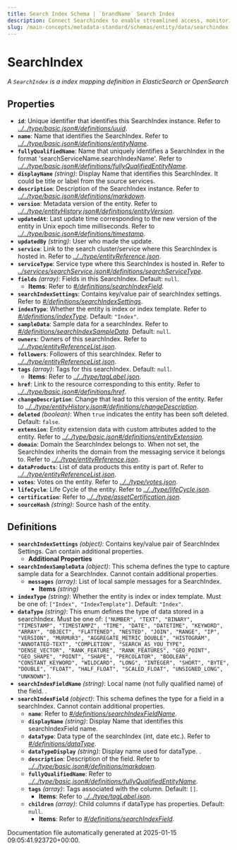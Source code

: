 ```yaml
---
title: Search Index Schema | `brandName` Search Index
description: Connect Searchindex to enable streamlined access, monitoring, or search of enterprise data using secure and scalable integrations.
slug: /main-concepts/metadata-standard/schemas/entity/data/searchindex
---
```


# SearchIndex

*A `SearchIndex` is a index mapping definition in ElasticSearch or OpenSearch*

## Properties

- **`id`**: Unique identifier that identifies this SearchIndex instance. Refer to *[../../type/basic.json#/definitions/uuid](#/../type/basic.json#/definitions/uuid)*.
- **`name`**: Name that identifies the SearchIndex. Refer to *[../../type/basic.json#/definitions/entityName](#/../type/basic.json#/definitions/entityName)*.
- **`fullyQualifiedName`**: Name that uniquely identifies a SearchIndex in the format 'searchServiceName.searchIndexName'. Refer to *[../../type/basic.json#/definitions/fullyQualifiedEntityName](#/../type/basic.json#/definitions/fullyQualifiedEntityName)*.
- **`displayName`** *(string)*: Display Name that identifies this SearchIndex. It could be title or label from the source services.
- **`description`**: Description of the SearchIndex instance. Refer to *[../../type/basic.json#/definitions/markdown](#/../type/basic.json#/definitions/markdown)*.
- **`version`**: Metadata version of the entity. Refer to *[../../type/entityHistory.json#/definitions/entityVersion](#/../type/entityHistory.json#/definitions/entityVersion)*.
- **`updatedAt`**: Last update time corresponding to the new version of the entity in Unix epoch time milliseconds. Refer to *[../../type/basic.json#/definitions/timestamp](#/../type/basic.json#/definitions/timestamp)*.
- **`updatedBy`** *(string)*: User who made the update.
- **`service`**: Link to the search cluster/service where this SearchIndex is hosted in. Refer to *[../../type/entityReference.json](#/../type/entityReference.json)*.
- **`serviceType`**: Service type where this SearchIndex is hosted in. Refer to *[../services/searchService.json#/definitions/searchServiceType](#/services/searchService.json#/definitions/searchServiceType)*.
- **`fields`** *(array)*: Fields in this SearchIndex. Default: `null`.
  - **Items**: Refer to *[#/definitions/searchIndexField](#definitions/searchIndexField)*.
- **`searchIndexSettings`**: Contains key/value pair of searchIndex settings. Refer to *[#/definitions/searchIndexSettings](#definitions/searchIndexSettings)*.
- **`indexType`**: Whether the entity is index or index template. Refer to *[#/definitions/indexType](#definitions/indexType)*. Default: `"Index"`.
- **`sampleData`**: Sample data for a searchIndex. Refer to *[#/definitions/searchIndexSampleData](#definitions/searchIndexSampleData)*. Default: `null`.
- **`owners`**: Owners of this searchIndex. Refer to *[../../type/entityReferenceList.json](#/../type/entityReferenceList.json)*.
- **`followers`**: Followers of this searchIndex. Refer to *[../../type/entityReferenceList.json](#/../type/entityReferenceList.json)*.
- **`tags`** *(array)*: Tags for this searchIndex. Default: `null`.
  - **Items**: Refer to *[../../type/tagLabel.json](#/../type/tagLabel.json)*.
- **`href`**: Link to the resource corresponding to this entity. Refer to *[../../type/basic.json#/definitions/href](#/../type/basic.json#/definitions/href)*.
- **`changeDescription`**: Change that lead to this version of the entity. Refer to *[../../type/entityHistory.json#/definitions/changeDescription](#/../type/entityHistory.json#/definitions/changeDescription)*.
- **`deleted`** *(boolean)*: When `true` indicates the entity has been soft deleted. Default: `false`.
- **`extension`**: Entity extension data with custom attributes added to the entity. Refer to *[../../type/basic.json#/definitions/entityExtension](#/../type/basic.json#/definitions/entityExtension)*.
- **`domain`**: Domain the SearchIndex belongs to. When not set, the SearchIndex inherits the domain from the messaging service it belongs to. Refer to *[../../type/entityReference.json](#/../type/entityReference.json)*.
- **`dataProducts`**: List of data products this entity is part of. Refer to *[../../type/entityReferenceList.json](#/../type/entityReferenceList.json)*.
- **`votes`**: Votes on the entity. Refer to *[../../type/votes.json](#/../type/votes.json)*.
- **`lifeCycle`**: Life Cycle of the entity. Refer to *[../../type/lifeCycle.json](#/../type/lifeCycle.json)*.
- **`certification`**: Refer to *[../../type/assetCertification.json](#/../type/assetCertification.json)*.
- **`sourceHash`** *(string)*: Source hash of the entity.
## Definitions

- **`searchIndexSettings`** *(object)*: Contains key/value pair of SearchIndex Settings. Can contain additional properties.
  - **Additional Properties**
- **`searchIndexSampleData`** *(object)*: This schema defines the type to capture sample data for a SearchIndex. Cannot contain additional properties.
  - **`messages`** *(array)*: List of local sample messages for a SearchIndex.
    - **Items** *(string)*
- **`indexType`** *(string)*: Whether the entity is index or index template. Must be one of: `["Index", "IndexTemplate"]`. Default: `"Index"`.
- **`dataType`** *(string)*: This enum defines the type of data stored in a searchIndex. Must be one of: `["NUMBER", "TEXT", "BINARY", "TIMESTAMP", "TIMESTAMPZ", "TIME", "DATE", "DATETIME", "KEYWORD", "ARRAY", "OBJECT", "FLATTENED", "NESTED", "JOIN", "RANGE", "IP", "VERSION", "MURMUR3", "AGGREGATE_METRIC_DOUBLE", "HISTOGRAM", "ANNOTATED-TEXT", "COMPLETION", "SEARCH_AS_YOU_TYPE", "DENSE_VECTOR", "RANK_FEATURE", "RANK_FEATURES", "GEO_POINT", "GEO_SHAPE", "POINT", "SHAPE", "PERCOLATOR", "BOOLEAN", "CONSTANT_KEYWORD", "WILDCARD", "LONG", "INTEGER", "SHORT", "BYTE", "DOUBLE", "FLOAT", "HALF_FLOAT", "SCALED_FLOAT", "UNSIGNED_LONG", "UNKNOWN"]`.
- **`searchIndexFieldName`** *(string)*: Local name (not fully qualified name) of the field. .
- **`searchIndexField`** *(object)*: This schema defines the type for a field in a searchIndex. Cannot contain additional properties.
  - **`name`**: Refer to *[#/definitions/searchIndexFieldName](#definitions/searchIndexFieldName)*.
  - **`displayName`** *(string)*: Display Name that identifies this searchIndexField name.
  - **`dataType`**: Data type of the searchIndex (int, date etc.). Refer to *[#/definitions/dataType](#definitions/dataType)*.
  - **`dataTypeDisplay`** *(string)*: Display name used for dataType. .
  - **`description`**: Description of the field. Refer to *[../../type/basic.json#/definitions/markdown](#/../type/basic.json#/definitions/markdown)*.
  - **`fullyQualifiedName`**: Refer to *[../../type/basic.json#/definitions/fullyQualifiedEntityName](#/../type/basic.json#/definitions/fullyQualifiedEntityName)*.
  - **`tags`** *(array)*: Tags associated with the column. Default: `[]`.
    - **Items**: Refer to *[../../type/tagLabel.json](#/../type/tagLabel.json)*.
  - **`children`** *(array)*: Child columns if dataType has properties. Default: `null`.
    - **Items**: Refer to *[#/definitions/searchIndexField](#definitions/searchIndexField)*.


Documentation file automatically generated at 2025-01-15 09:05:41.923720+00:00.
